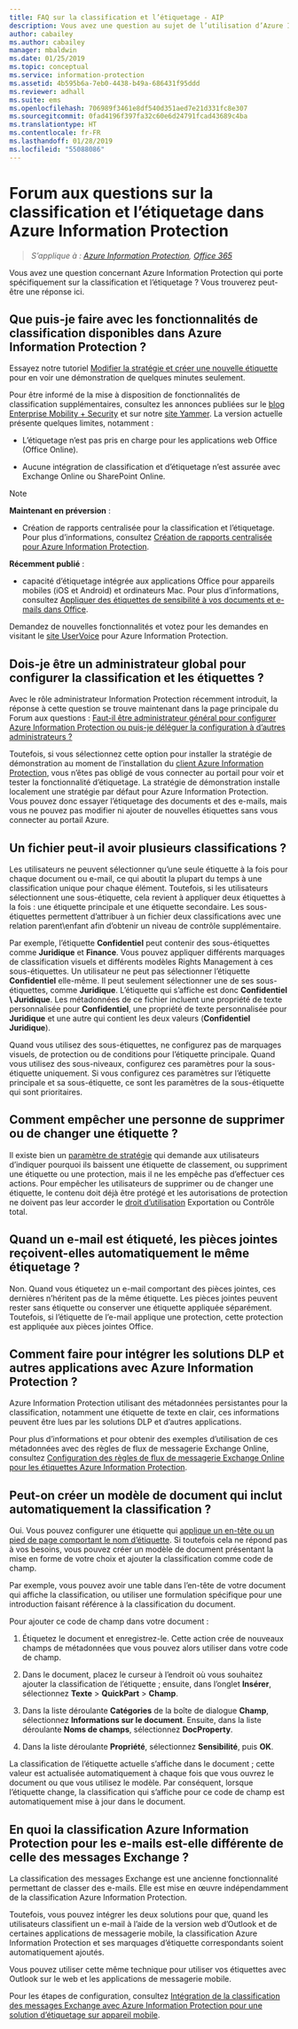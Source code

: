 ```yaml
---
title: FAQ sur la classification et l’étiquetage - AIP
description: Vous avez une question au sujet de l’utilisation d’Azure Information Protection pour la classification et l’étiquetage ? Vous trouverez peut-être une réponse ici.
author: cabailey
ms.author: cabailey
manager: mbaldwin
ms.date: 01/25/2019
ms.topic: conceptual
ms.service: information-protection
ms.assetid: 4b595b6a-7eb0-4438-b49a-686431f95ddd
ms.reviewer: adhall
ms.suite: ems
ms.openlocfilehash: 706989f3461e8df540d351aed7e21d331fc8e307
ms.sourcegitcommit: 0fad4196f397fa32c60e6d24791fcad43689c4ba
ms.translationtype: HT
ms.contentlocale: fr-FR
ms.lasthandoff: 01/28/2019
ms.locfileid: "55088086"
---
```

# <a name="frequently-asked-questions-about-classification-and-labeling-in-azure-information-protection"></a>Forum aux questions sur la classification et l’étiquetage dans Azure Information Protection

>*S’applique à : [Azure Information Protection](https://azure.microsoft.com/pricing/details/information-protection), [Office 365](https://download.microsoft.com/download/E/C/F/ECF42E71-4EC0-48FF-AA00-577AC14D5B5C/Azure_Information_Protection_licensing_datasheet_EN-US.pdf)*

Vous avez une question concernant Azure Information Protection qui porte spécifiquement sur la classification et l’étiquetage ?  Vous trouverez peut-être une réponse ici. 

## <a name="what-can-i-do-with-the-classification-capabilities-in-azure-information-protection"></a>Que puis-je faire avec les fonctionnalités de classification disponibles dans Azure Information Protection ?

Essayez notre tutoriel [Modifier la stratégie et créer une nouvelle étiquette](infoprotect-quick-start-tutorial.md) pour en voir une démonstration de quelques minutes seulement.

Pour être informé de la mise à disposition de fonctionnalités de classification supplémentaires, consultez les annonces publiées sur le [blog Enterprise Mobility + Security](https://techcommunity.microsoft.com/t5/Enterprise-Mobility-Security/bg-p/enterprisemobilityandsecurity/label-name/Azure%20Information%20Protection) et sur notre [site Yammer](https://www.yammer.com/askipteam/#/threads/inGroup?type=in_group&feedId=8652489&view=all). La version actuelle présente quelques limites, notamment :

- L’étiquetage n’est pas pris en charge pour les applications web Office (Office Online).

- Aucune intégration de classification et d’étiquetage n’est assurée avec Exchange Online ou SharePoint Online.

> [!NOTE]
> **Maintenant en préversion** :
> - Création de rapports centralisée pour la classification et l’étiquetage. Pour plus d’informations, consultez [Création de rapports centralisée pour Azure Information Protection](reports-aip.md).
>
>**Récemment publié** :
> - capacité d’étiquetage intégrée aux applications Office pour appareils mobiles (iOS et Android) et ordinateurs Mac. Pour plus d’informations, consultez [Appliquer des étiquettes de sensibilité à vos documents et e-mails dans Office](https://aka.ms/officemipdocs).

Demandez de nouvelles fonctionnalités et votez pour les demandes en visitant le [site UserVoice](https://msip.uservoice.com/) pour Azure Information Protection.

## <a name="do-i-need-to-be-a-global-admin-to-configure-classification-and-labels"></a>Dois-je être un administrateur global pour configurer la classification et les étiquettes ?

Avec le rôle administrateur Information Protection récemment introduit, la réponse à cette question se trouve maintenant dans la page principale du Forum aux questions : [Faut-il être administrateur général pour configurer Azure Information Protection ou puis-je déléguer la configuration à d’autres administrateurs ?](faqs.md#do-you-need-to-be-a-global-admin-to-configure-azure-information-protection-or-can-i-delegate-to-other-administrators)

Toutefois, si vous sélectionnez cette option pour installer la stratégie de démonstration au moment de l’installation du [client Azure Information Protection](https://www.microsoft.com/en-us/download/details.aspx?id=53018), vous n’êtes pas obligé de vous connecter au portail pour voir et tester la fonctionnalité d’étiquetage. La stratégie de démonstration installe localement une stratégie par défaut pour Azure Information Protection. Vous pouvez donc essayer l’étiquetage des documents et des e-mails, mais vous ne pouvez pas modifier ni ajouter de nouvelles étiquettes sans vous connecter au portail Azure. 

## <a name="can-a-file-have-more-than-one-classification"></a>Un fichier peut-il avoir plusieurs classifications ?

Les utilisateurs ne peuvent sélectionner qu’une seule étiquette à la fois pour chaque document ou e-mail, ce qui aboutit la plupart du temps à une classification unique pour chaque élément. Toutefois, si les utilisateurs sélectionnent une sous-étiquette, cela revient à appliquer deux étiquettes à la fois : une étiquette principale et une étiquette secondaire. Les sous-étiquettes permettent d’attribuer à un fichier deux classifications avec une relation parent\enfant afin d’obtenir un niveau de contrôle supplémentaire.

Par exemple, l’étiquette **Confidentiel** peut contenir des sous-étiquettes comme **Juridique** et **Finance**. Vous pouvez appliquer différents marquages de classification visuels et différents modèles Rights Management à ces sous-étiquettes. Un utilisateur ne peut pas sélectionner l’étiquette **Confidentiel** elle-même. Il peut seulement sélectionner une de ses sous-étiquettes, comme **Juridique**. L’étiquette qui s’affiche est donc **Confidentiel \ Juridique**. Les métadonnées de ce fichier incluent une propriété de texte personnalisée pour **Confidentiel**, une propriété de texte personnalisée pour **Juridique** et une autre qui contient les deux valeurs (**Confidentiel Juridique**). 

Quand vous utilisez des sous-étiquettes, ne configurez pas de marquages visuels, de protection ou de conditions pour l’étiquette principale. Quand vous utilisez des sous-niveaux, configurez ces paramètres pour la sous-étiquette uniquement. Si vous configurez ces paramètres sur l’étiquette principale et sa sous-étiquette, ce sont les paramètres de la sous-étiquette qui sont prioritaires.

## <a name="how-do-i-prevent-somebody-from-removing-or-changing-a-label"></a>Comment empêcher une personne de supprimer ou de changer une étiquette ?

Il existe bien un [paramètre de stratégie](configure-policy-settings.md) qui demande aux utilisateurs d’indiquer pourquoi ils baissent une étiquette de classement, ou suppriment une étiquette ou une protection, mais il ne les empêche pas d’effectuer ces actions. Pour empêcher les utilisateurs de supprimer ou de changer une étiquette, le contenu doit déjà être protégé et les autorisations de protection ne doivent pas leur accorder le [droit d’utilisation](configure-usage-rights.md) Exportation ou Contrôle total. 

## <a name="when-an-email-is-labeled-do-any-attachments-automatically-get-the-same-labeling"></a>Quand un e-mail est étiqueté, les pièces jointes reçoivent-elles automatiquement le même étiquetage ?

Non. Quand vous étiquetez un e-mail comportant des pièces jointes, ces dernières n’héritent pas de la même étiquette. Les pièces jointes peuvent rester sans étiquette ou conserver une étiquette appliquée séparément. Toutefois, si l’étiquette de l’e-mail applique une protection, cette protection est appliquée aux pièces jointes Office.

## <a name="how-can-dlp-solutions-and-other-applications-integrate-with-azure-information-protection"></a>Comment faire pour intégrer les solutions DLP et autres applications avec Azure Information Protection ?

Azure Information Protection utilisant des métadonnées persistantes pour la classification, notamment une étiquette de texte en clair, ces informations peuvent être lues par les solutions DLP et d’autres applications. 

Pour plus d’informations et pour obtenir des exemples d’utilisation de ces métadonnées avec des règles de flux de messagerie Exchange Online, consultez [Configuration des règles de flux de messagerie Exchange Online pour les étiquettes Azure Information Protection](configure-exo-rules.md).

## <a name="can-i-create-a-document-template-that-automatically-includes-the-classification"></a>Peut-on créer un modèle de document qui inclut automatiquement la classification ?

Oui. Vous pouvez configurer une étiquette qui [applique un en-tête ou un pied de page comportant le nom d’étiquette](configure-policy-markings.md). Si toutefois cela ne répond pas à vos besoins, vous pouvez créer un modèle de document présentant la mise en forme de votre choix et ajouter la classification comme code de champ. 

Par exemple, vous pouvez avoir une table dans l’en-tête de votre document qui affiche la classification, ou utiliser une formulation spécifique pour une introduction faisant référence à la classification du document.

Pour ajouter ce code de champ dans votre document :

1. Étiquetez le document et enregistrez-le. Cette action crée de nouveaux champs de métadonnées que vous pouvez alors utiliser dans votre code de champ.

2. Dans le document, placez le curseur à l’endroit où vous souhaitez ajouter la classification de l’étiquette ; ensuite, dans l’onglet **Insérer**, sélectionnez **Texte** > **QuickPart** > **Champ**.

3. Dans la liste déroulante **Catégories** de la boîte de dialogue **Champ**, sélectionnez **Informations sur le document**. Ensuite, dans la liste déroulante **Noms de champs**, sélectionnez **DocProperty**.

4. Dans la liste déroulante **Propriété**, sélectionnez **Sensibilité**, puis **OK**.

La classification de l’étiquette actuelle s’affiche dans le document ; cette valeur est actualisée automatiquement à chaque fois que vous ouvrez le document ou que vous utilisez le modèle. Par conséquent, lorsque l’étiquette change, la classification qui s’affiche pour ce code de champ est automatiquement mise à jour dans le document.

## <a name="how-is-azure-information-protection-classification-for-emails-different-from-exchange-message-classification"></a>En quoi la classification Azure Information Protection pour les e-mails est-elle différente de celle des messages Exchange ?

La classification des messages Exchange est une ancienne fonctionnalité permettant de classer des e-mails. Elle est mise en œuvre indépendamment de la classification Azure Information Protection. 

Toutefois, vous pouvez intégrer les deux solutions pour que, quand les utilisateurs classifient un e-mail à l’aide de la version web d’Outlook et de certaines applications de messagerie mobile, la classification Azure Information Protection et ses marquages d’étiquette correspondants soient automatiquement ajoutés. 

Vous pouvez utiliser cette même technique pour utiliser vos étiquettes avec Outlook sur le web et les applications de messagerie mobile.

Pour les étapes de configuration, consultez [Intégration de la classification des messages Exchange avec Azure Information Protection pour une solution d’étiquetage sur appareil mobile](./rms-client/client-admin-guide-customizations.md#integration-with-exchange-message-classification-for-a-mobile-device-labeling-solution). 



